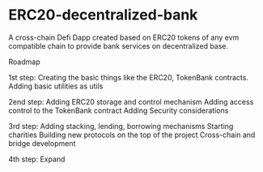 # ERC20-decentralized-bank
A cross-chain Defi Dapp created based on ERC20 tokens of any evm compatible chain to provide bank services on decentralized base.

Roadmap

1st step: 
  Creating the basic things like the ERC20, TokenBank contracts.
  Adding basic utilities as utils

2end step:
  Adding ERC20 storage and control mechanism
  Adding access control to the TokenBank contract
  Adding Security considerations

3rd step: 
  Adding stacking, lending, borrowing mechanisms
  Starting charities
  Building new protocols on the top of the project
  Cross-chain and bridge development

4th step:
  Expand 
